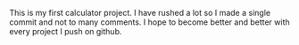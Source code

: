 This is my first calculator project.
I have rushed a lot so I made a single commit and not to many comments.
I hope to become better and better with every project I push on github.
